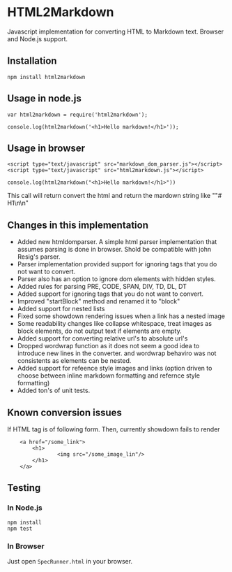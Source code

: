 # HTML2Markdown

Javascript implementation for converting HTML to Markdown text. Browser and Node.js support.

## Installation

    npm install html2markdown

## Usage in node.js

    var html2markdown = require('html2markdown');

    console.log(html2markdown('<h1>Hello markdown!</h1>'));

## Usage in browser

    <script type="text/javascript" src="markdown_dom_parser.js"></script>
    <script type="text/javascript" src="html2markdown.js"></script>

    console.log(html2markdown("<h1>Hello markdown!</h1>"))

This call will return convert the html and return the mardown string like ""# H1\n\n"

## Changes in this implementation

* Added new htmldomparser. A simple html parser implementation that assumes parsing is done in browser. Shold be compatible with john Resig's parser.
* Parser implementation provided support for ignoring tags that you do not want to convert.
* Parser also has an option to ignore dom elements with hidden styles.
* Added rules for parsing PRE, CODE, SPAN, DIV, TD,  DL, DT
* Added support for ignoring tags that you do not want to convert.
* Improved "startBlock" method and renamed it to "block"
* Added support for nested lists
* Fixed some showdown rendering issues when a link has a nested image
* Some readability changes like collapse whitespace, treat images as block elements, do not output text if elements are empty.
* Added support for converting relative url's to absolute url's
* Dropped wordwrap function as it does not seem a good idea to introduce new lines in the converter. and wordwrap behaviro was not consistents as elements can be nested.
* Added support for refeence style images and links (option driven to choose between inline markdown formatting and refernce style formatting)
* Added ton's of unit tests.

## Known conversion issues

If HTML tag is of following form. Then, currently showdown fails to render

        <a href="/some_link">
            <h1>
                    <img src="/some_image_lin"/>
            </h1>
        </a>

## Testing

### In Node.js

    npm install
    npm test

### In Browser

Just open `SpecRunner.html` in your browser.
    
